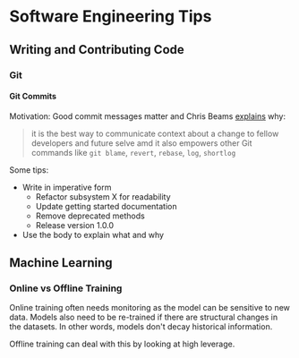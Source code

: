 # Software Engineering Tips

## Writing and Contributing Code

### Git

#### Git Commits
Motivation: Good commit messages matter and Chris Beams [explains](https://chris.beams.io/posts/git-commit/) why:
> it is the best way to communicate context about a change to fellow developers and future selve amd it also empowers other Git commands like `git blame`, `revert`, `rebase`, `log`, `shortlog`

Some tips:
- Write in imperative form
  - Refactor subsystem X for readability
  - Update getting started documentation
  - Remove deprecated methods
  - Release version 1.0.0
- Use the body to explain what and why

## Machine Learning

### Online vs Offline Training

Online training often needs monitoring as the model can be sensitive to new data. Models also need to be re-trained if there are structural changes in the datasets. In other words, models don't decay historical information.

Offline training can deal with this by looking at high leverage.
